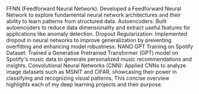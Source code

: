 FFNN (Feedforward Neural Network): Developed a Feedforward Neural Network to explore fundamental neural network architectures and their ability to learn patterns from structured data.
Autoencoders: Built autoencoders to reduce data dimensionality and extract useful features for applications like anomaly detection.
Dropout Regularization: Implemented dropout in neural networks to improve generalization by preventing overfitting and enhancing model robustness.
NANO GPT Training on Spotify Dataset: Trained a Generative Pretrained Transformer (GPT) model on Spotify's music data to generate personalized music recommendations and insights.
Convolutional Neural Networks (CNN): Applied CNNs to analyze image datasets such as MSNIT and CIFAR, showcasing their power in classifying and recognizing visual patterns.
This concise overview highlights each of my deep learning projects and their purpose.





